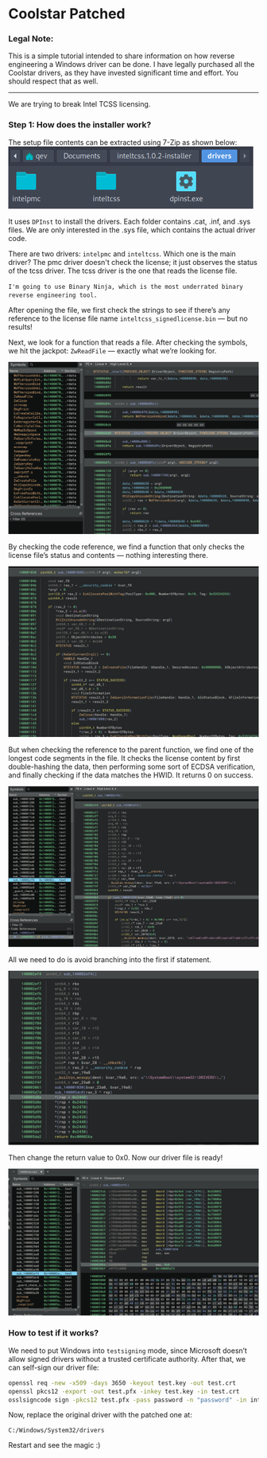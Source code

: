 # Coolstar Patched

### Legal Note:
This is a simple tutorial intended to share information on how reverse engineering a Windows driver can be done. I have legally purchased all the Coolstar drivers, as they have invested significant time and effort. You should respect that as well.

<hr/>
We are trying to break Intel TCSS licensing.

### Step 1: How does the installer work?
The setup file contents can be extracted using 7-Zip as shown below:
<img src="img1.png">



It uses `DPInst` to install the drivers. Each folder contains .cat, .inf, and .sys files. We are only interested in the .sys file, which contains the actual driver code.

There are two drivers: `intelpmc` and `inteltcss`. Which one is the main driver?
The pmc driver doesn't check the license; it just observes the status of the tcss driver. The tcss driver is the one that reads the license file.

`I'm going to use Binary Ninja, which is the most underrated binary reverse engineering tool.`

After opening the file, we first check the strings to see if there’s any reference to the license file name `inteltcss_signedlicense.bin` — but no results!

Next, we look for a function that reads a file. After checking the symbols, we hit the jackpot: `ZwReadFile` — exactly what we’re looking for.

<img src="img2.png">

By checking the code reference, we find a function that only checks the license file’s status and contents — nothing interesting there.

<img src="img3.png">

But when checking the reference to the parent function, we find one of the longest code segments in the file. It checks the license content by first double-hashing the data, then performing some sort of ECDSA verification, and finally checking if the data matches the HWID. It returns 0 on success.

<img src="img4.png">

All we need to do is avoid branching into the first if statement.

<img src="img5.png">

Then change the return value to 0x0. Now our driver file is ready!

<img src="img6.png">

### How to test if it works? 
We need to put Windows into `testsigning` mode, since Microsoft doesn’t allow signed drivers without a trusted certificate authority. After that, we can self-sign our driver file:

```sh
openssl req -new -x509 -days 3650 -keyout test.key -out test.crt
openssl pkcs12 -export -out test.pfx -inkey test.key -in test.crt
osslsigncode sign -pkcs12 test.pfx -pass password -n "password" -in inteltcss.sys -out inteltcss_patched.sys
```

Now, replace the original driver with the patched one at:
```
C:/Windows/System32/drivers
```

Restart and see the magic :)